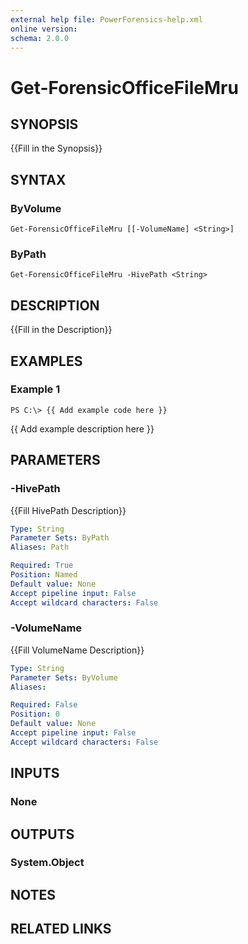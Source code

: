 ```yaml
---
external help file: PowerForensics-help.xml
online version: 
schema: 2.0.0
---
```


# Get-ForensicOfficeFileMru

## SYNOPSIS
{{Fill in the Synopsis}}

## SYNTAX

### ByVolume
```
Get-ForensicOfficeFileMru [[-VolumeName] <String>]
```

### ByPath
```
Get-ForensicOfficeFileMru -HivePath <String>
```

## DESCRIPTION
{{Fill in the Description}}

## EXAMPLES

### Example 1
```
PS C:\> {{ Add example code here }}
```

{{ Add example description here }}

## PARAMETERS

### -HivePath
{{Fill HivePath Description}}

```yaml
Type: String
Parameter Sets: ByPath
Aliases: Path

Required: True
Position: Named
Default value: None
Accept pipeline input: False
Accept wildcard characters: False
```

### -VolumeName
{{Fill VolumeName Description}}

```yaml
Type: String
Parameter Sets: ByVolume
Aliases: 

Required: False
Position: 0
Default value: None
Accept pipeline input: False
Accept wildcard characters: False
```

## INPUTS

### None


## OUTPUTS

### System.Object

## NOTES

## RELATED LINKS

